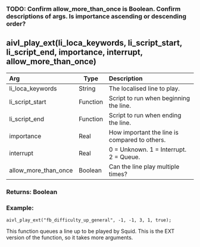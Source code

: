 ### TODO: Confirm allow_more_than_once is Boolean. Confirm descriptions of args. Is importance ascending or descending order?

## aivl_play_ext(li_loca_keywords, li_script_start, li_script_end, importance, interrupt, allow_more_than_once)

|Arg|Type|Description|
|:--|---|:--|
|li_loca_keywords|String|The localised line to play.|
|li_script_start|Function|Script to run when beginning the line.|
|li_script_end|Function|Script to run when ending the line.|
|importance|Real|How important the line is compared to others.|
|interrupt|Real|0 = Unknown. 1 = Interrupt. 2 = Queue.|
|allow_more_than_once|Boolean|Can the line play multiple times?|

### Returns: Boolean
### Example:
```gml
aivl_play_ext("fb_difficulty_up_general", -1, -1, 3, 1, true);
```
This function queues a line up to be played by Squid. This is the EXT version of the function, so it takes more arguments.